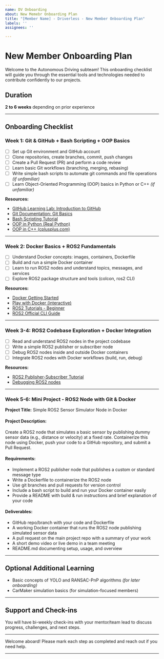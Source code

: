 ```yaml
---
name: DV Onboarding
about: New Memebr Onboarding Plan
title: "[Member Name] - Driverless - New Member Onboarding Plan"
labels: ''
assignees: ''

---
```


# New Member Onboarding Plan

Welcome to the Autonomous Driving subteam! This onboarding checklist will guide you through the essential tools and technologies needed to contribute confidently to our projects.

## Duration  
**2 to 6 weeks** depending on prior experience

---

## Onboarding Checklist

### Week 1: Git & GitHub + Bash Scripting + OOP Basics  
- [ ] Set up Git environment and GitHub account  
- [ ] Clone repositories, create branches, commit, push changes  
- [ ] Create a Pull Request (PR) and perform a code review  
- [ ] Learn basic Git workflows (branching, merging, rebasing)  
- [ ] Write simple bash scripts to automate git commands and file operations *(if unfamiliar)*  
- [ ] Learn Object-Oriented Programming (OOP) basics in Python or C++ *(if unfamiliar)*  

**Resources:**  
- [GitHub Learning Lab: Introduction to GitHub](https://lab.github.com/githubtraining/introduction-to-github)  
- [Git Documentation: Git Basics](https://git-scm.com/book/en/v2/Getting-Started-Git-Basics)  
- [Bash Scripting Tutorial](https://linuxconfig.org/bash-scripting-tutorial-for-beginners)  
- [OOP in Python (Real Python)](https://realpython.com/python3-object-oriented-programming/)  
- [OOP in C++ (cplusplus.com)](http://www.cplusplus.com/doc/tutorial/classes/)

---

### Week 2: Docker Basics + ROS2 Fundamentals  
- [ ] Understand Docker concepts: images, containers, Dockerfile  
- [ ] Build and run a simple Docker container  
- [ ] Learn to run ROS2 nodes and understand topics, messages, and services  
- [ ] Explore ROS2 package structure and tools (colcon, ros2 CLI)  

**Resources:**  
- [Docker Getting Started](https://docs.docker.com/get-started/)  
- [Play with Docker (interactive)](https://labs.play-with-docker.com/)  
- [ROS2 Tutorials - Beginner](https://docs.ros.org/en/rolling/Tutorials.html)  
- [ROS2 Official CLI Guide](https://docs.ros.org/en/rolling/How-To-Guides/Command-Line-Interface.html)

---

### Week 3-4: ROS2 Codebase Exploration + Docker Integration  
- [ ] Read and understand ROS2 nodes in the project codebase  
- [ ] Write a simple ROS2 publisher or subscriber node  
- [ ] Debug ROS2 nodes inside and outside Docker containers  
- [ ] Integrate ROS2 nodes with Docker workflows (build, run, debug)  

**Resources:**  
- [ROS2 Publisher-Subscriber Tutorial](https://docs.ros.org/en/rolling/Tutorials/Writing-A-Simple-Publisher-And-Subscriber.html)  
- [Debugging ROS2 nodes](https://index.ros.org/doc/ros2/Tutorials/Debugging/)

---

### Week 5-6: Mini Project - ROS2 Node with Git & Docker  
**Project Title:** Simple ROS2 Sensor Simulator Node in Docker

#### Project Description:  
Create a ROS2 node that simulates a basic sensor by publishing dummy sensor data (e.g., distance or velocity) at a fixed rate. Containerize this node using Docker, push your code to a GitHub repository, and submit a Pull Request.

#### Requirements:  
- Implement a ROS2 publisher node that publishes a custom or standard message type  
- Write a Dockerfile to containerize the ROS2 node  
- Use git branches and pull requests for version control  
- Include a bash script to build and run your Docker container easily  
- Provide a README with build & run instructions and brief explanation of your code  

#### Deliverables:  
- GitHub repo/branch with your code and Dockerfile  
- A working Docker container that runs the ROS2 node publishing simulated sensor data  
- A pull request on the main project repo with a summary of your work  
- A short demo video or live demo in a team meeting  
- README.md documenting setup, usage, and overview  

---

## Optional Additional Learning  
- Basic concepts of YOLO and RANSAC-PnP algorithms *(for later onboarding)*  
- CarMaker simulation basics (for simulation-focused members)  

---

## Support and Check-ins  
You will have bi-weekly check-ins with your mentor/team lead to discuss progress, challenges, and next steps.

---

Welcome aboard! Please mark each step as completed and reach out if you need help.

---
